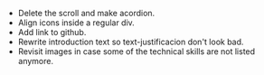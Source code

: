 * Delete the scroll and make acordion.
* Align icons inside a regular div.
* Add link to github.
* Rewrite introduction text so text-justificacion don't look bad.
* Revisit images in case some of the technical skills are not listed anymore.
